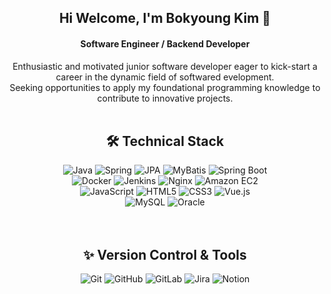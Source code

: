 <div align="center">
  
## Hi Welcome, I'm Bokyoung Kim 👋

#### Software Engineer / Backend Developer

Enthusiastic and motivated junior software developer eager to kick-start a career in the dynamic field of softwared evelopment. <br>
Seeking opportunities to apply my foundational programming knowledge to contribute to
innovative projects. <br> <br> 


## 🛠️ Technical Stack

<img alt="Java" src ="https://img.shields.io/badge/Java-FF6F00.svg?&style=flat-square&logo=Java&logoColor=white"/>
<img alt="Spring" src ="https://img.shields.io/badge/Spring-6DB33F.svg?&style=flat-square&logo=Spring&logoColor=white"/>
<img alt="JPA" src ="https://img.shields.io/badge/JPA-59666C.svg?&style=flat-square&logo=Hibernate&logoColor=white"/>
<img alt="MyBatis" src ="https://img.shields.io/badge/MyBatis-E34F26.svg?&style=flat-square&logo=MyBatis&logoColor=white"/>
<img alt="Spring Boot" src ="https://img.shields.io/badge/Spring Boot-6DB33F.svg?&style=flat-square&logo=Spring Boot&logoColor=white"/>

<br>

<img alt="Docker" src ="https://img.shields.io/badge/Docker-2496ED.svg?&style=flat-square&logo=Docker&logoColor=white"/>
<img alt="Jenkins" src ="https://img.shields.io/badge/Jenkins-D24939.svg?&style=flat-square&logo=Jenkins&logoColor=white"/>
<img alt="Nginx" src ="https://img.shields.io/badge/Nginx-009639.svg?&style=flat-square&logo=Nginx&logoColor=white"/>
<img alt="Amazon EC2" src ="https://img.shields.io/badge/Amazon EC2-FF9900.svg?&style=flat-square&logo=Amazon EC2&logoColor=white"/>

<br>

<img alt="JavaScript" src ="https://img.shields.io/badge/JavaScript-F7DF1E.svg?&style=flat-square&logo=JavaScript&logoColor=white"/> 
<img alt="HTML5" src ="https://img.shields.io/badge/HTML5-E34F26.svg?&style=flat-square&logo=HTML5&logoColor=white"/> 
<img alt="CSS3" src ="https://img.shields.io/badge/CSS3-1572B6.svg?&style=flat-square&logo=CSS3&logoColor=white"/> 
<img alt="Vue.js" src ="https://img.shields.io/badge/Vue.js-4FC08D.svg?&style=flat-square&logo=Vue.js&logoColor=white"/> 

<br>
<img alt="MySQL" src ="https://img.shields.io/badge/MySQL-4479A1.svg?&style=flat-square&logo=MySQL&logoColor=white"/>
<img alt="Oracle" src ="https://img.shields.io/badge/Oracle-F80000.svg?&style=flat-square&logo=Oracle&logoColor=white"/>

<br>
<br>
<br>

## ✨ Version Control & Tools

<img alt="Git" src ="https://img.shields.io/badge/Git-F05032.svg?&style=flat-square&logo=Git&logoColor=white"/>
<img alt="GitHub" src ="https://img.shields.io/badge/GitHub-181717.svg?&style=flat-square&logo=GitHub&logoColor=white"/>
<img alt="GitLab" src ="https://img.shields.io/badge/GitLab-FC6D26.svg?&style=flat-square&logo=GitLab&logoColor=white"/>
<img alt="Jira" src ="https://img.shields.io/badge/Jira-0052CC.svg?&style=flat-square&logo=Jira&logoColor=white"/>
<img alt="Notion" src ="https://img.shields.io/badge/Notion-000000.svg?&style=flat-square&logo=Notion&logoColor=white"/>


</div>

<!--
**Joslynn20/Joslynn20** is a ✨ _special_ ✨ repository because its `README.md` (this file) appears on your GitHub profile.

Here are some ideas to get you started:

- 🔭 I’m currently working on ...
- 🌱 I’m currently learning ...
- 👯 I’m looking to collaborate on ...
- 🤔 I’m looking for help with ...
- 💬 Ask me about ...
- 📫 How to reach me: ...
- 😄 Pronouns: ...
- ⚡ Fun fact: ...
-->
